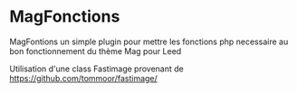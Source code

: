 MagFonctions
============

MagFontions un simple plugin pour mettre les fonctions php necessaire au bon fonctionnement du thème Mag pour Leed

Utilisation d'une class Fastimage provenant de https://github.com/tommoor/fastimage/


